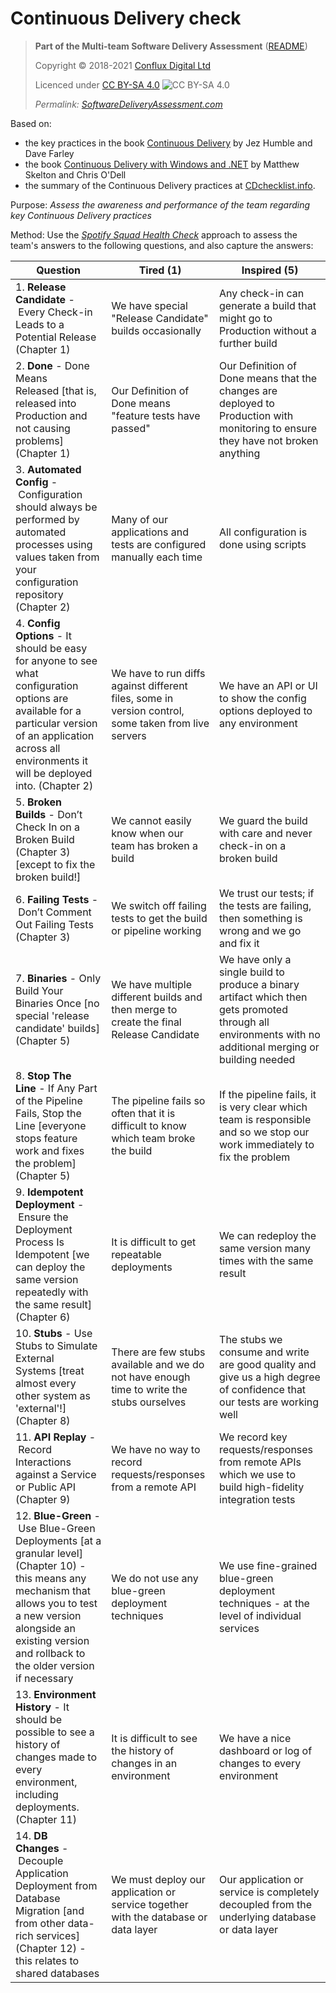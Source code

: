 # Continuous Delivery check

> **Part of the Multi-team Software Delivery Assessment** ([README](README.md))
> 
> Copyright © 2018-2021 [Conflux Digital Ltd](https://confluxdigital.net/)
> 
> Licenced under [CC BY-SA 4.0](https://creativecommons.org/licenses/by-sa/4.0/) ![CC BY-SA 4.0](https://licensebuttons.net/l/by-sa/3.0/88x31.png)
>
> _Permalink: [SoftwareDeliveryAssessment.com](http://SoftwareDeliveryAssessment.com/)_ 

Based on: 

* the key practices in the book [Continuous Delivery](http://continuousdelivery.com/) by Jez Humble and Dave Farley
* the book [Continuous Delivery with Windows and .NET](http://cdwithwindows.net/) by Matthew Skelton and Chris O'Dell
* the summary of the Continuous Delivery practices at [CDchecklist.info](http://cdchecklist.info/).

Purpose: *Assess the awareness and performance of the team regarding key Continuous Delivery practices*

Method: Use the [*Spotify Squad Health Check*](https://labs.spotify.com/2014/09/16/squad-health-check-model/) approach to assess the team's answers to the following questions, and also capture the answers:

| **Question**                                                                                                                                                                                                                        | **Tired (1)**                                                                                       | **Inspired (5)**                                                                                                                                         |
| ----------------------------------------------------------------------------------------------------------------------------------------------------------------------------------------------------------------------------------- | --------------------------------------------------------------------------------------------------- | -------------------------------------------------------------------------------------------------------------------------------------------------------- |
| 1\. **Release Candidate** - Every Check-in Leads to a Potential Release (Chapter 1)                                                                                                                                                 | We have special "Release Candidate" builds occasionally                                             | Any check-in can generate a build that might go to Production without a further build                                                                    |
| 2\. **Done** - Done Means Released \[that is, released into Production and not causing problems\] (Chapter 1)                                                                                                                       | Our Definition of Done means "feature tests have passed"                                            | Our Definition of Done means that the changes are deployed to Production with monitoring to ensure they have not broken anything                         |
| 3\. **Automated Config** - Configuration should always be performed by automated processes using values taken from your configuration repository (Chapter 2)                                                                        | Many of our applications and tests are configured manually each time                                | All configuration is done using scripts                                                                                                                  |
| 4\. **Config Options** - It should be easy for anyone to see what configuration options are available for a particular version of an application across all environments it will be deployed into. (Chapter 2)                      | We have to run diffs against different files, some in version control, some taken from live servers | We have an API or UI to show the config options deployed to any environment                                                                              |
| 5\. **Broken Builds** - Don’t Check In on a Broken Build (Chapter 3) \[except to fix the broken build\!\]                                                                                                                           | We cannot easily know when our team has broken a build                                              | We guard the build with care and never check-in on a broken build                                                                                        |
| 6\. **Failing Tests** - Don’t Comment Out Failing Tests (Chapter 3)                                                                                                                                                                 | We switch off failing tests to get the build or pipeline working                                    | We trust our tests; if the tests are failing, then something is wrong and we go and fix it                                                               |
| 7\. **Binaries** - Only Build Your Binaries Once \[no special 'release candidate' builds\] (Chapter 5)                                                                                                                              | We have multiple different builds and then merge to create the final Release Candidate              | We have only a single build to produce a binary artifact which then gets promoted through all environments with no additional merging or building needed |
| 8\. **Stop The Line** - If Any Part of the Pipeline Fails, Stop the Line \[everyone stops feature work and fixes the problem\] (Chapter 5)                                                                                          | The pipeline fails so often that it is difficult to know which team broke the build                 | If the pipeline fails, it is very clear which team is responsible and so we stop our work immediately to fix the problem                                 |
| 9\. **Idempotent Deployment** - Ensure the Deployment Process Is Idempotent \[we can deploy the same version repeatedly with the same result\] (Chapter 6)                                                                          | It is difficult to get repeatable deployments                                                       | We can redeploy the same version many times with the same result                                                                                         |
| 10\. **Stubs** - Use Stubs to Simulate External Systems \[treat almost every other system as 'external'\!\] (Chapter 8)                                                                                                             | There are few stubs available and we do not have enough time to write the stubs ourselves           | The stubs we consume and write are good quality and give us a high degree of confidence that our tests are working well                                  |
| 11\. **API Replay** - Record Interactions against a Service or Public API (Chapter 9)                                                                                                                                               | We have no way to record requests/responses from a remote API                                       | We record key requests/responses from remote APIs which we use to build high-fidelity integration tests                                                  |
| 12\. **Blue-Green** - Use Blue-Green Deployments \[at a granular level\] (Chapter 10) - this means any mechanism that allows you to test a new version alongside an existing version and rollback to the older version if necessary | We do not use any blue-green deployment techniques                                                  | We use fine-grained blue-green deployment techniques - at the level of individual services                                                               |
| 13\. **Environment History** - It should be possible to see a history of changes made to every environment, including deployments. (Chapter 11)                                                                                     | It is difficult to see the history of changes in an environment                                     | We have a nice dashboard or log of changes to every environment                                                                                          |
| 14\. **DB Changes** - Decouple Application Deployment from Database Migration \[and from other data-rich services\] (Chapter 12) - this relates to shared databases                                                                 | We must deploy our application or service together with the database or data layer                  | Our application or service is completely decoupled from the underlying database or data layer                                                            |

